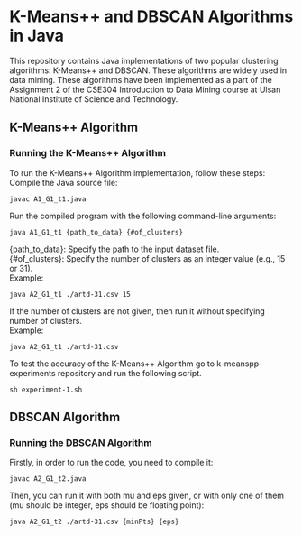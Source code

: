 # K-Means++ and DBSCAN Algorithms in Java
This repository contains Java implementations of two popular clustering algorithms: K-Means++ and DBSCAN. These algorithms are widely used in data mining. These algorithms have been implemented as a part of the Assignment 2 of the CSE304 Introduction to Data Mining course at Ulsan National Institute of Science and Technology.

## K-Means++ Algorithm
### Running the K-Means++ Algorithm
To run the K-Means++ Algorithm implementation, follow these steps: <br />
Compile the Java source file:
```
javac A1_G1_t1.java 
```
Run the compiled program with the following command-line arguments:
```
java A1_G1_t1 {path_to_data} {#of_clusters}
```
{path_to_data}: Specify the path to the input dataset file. <br />
{#of_clusters}: Specify the number of clusters as an integer value (e.g., 15 or 31). <br />
Example: <br />
```
java A2_G1_t1 ./artd-31.csv 15
```
If the number of clusters are not given, then run it without specifying number of clusters. <br />
Example: <br />
```
java A2_G1_t1 ./artd-31.csv 
```
To test the accuracy of the K-Means++ Algorithm go to k-meanspp-experiments repository and run the following script. 
```
sh experiment-1.sh
```

## DBSCAN Algorithm
### Running the DBSCAN Algorithm

Firstly, in order to run the code, you need to compile it:
```
javac A2_G1_t2.java
```

Then, you can run it with both mu and eps given, or with only one of them (mu should be integer, eps should be floating point):
```
java A2_G1_t2 ./artd-31.csv {minPts} {eps}
```


